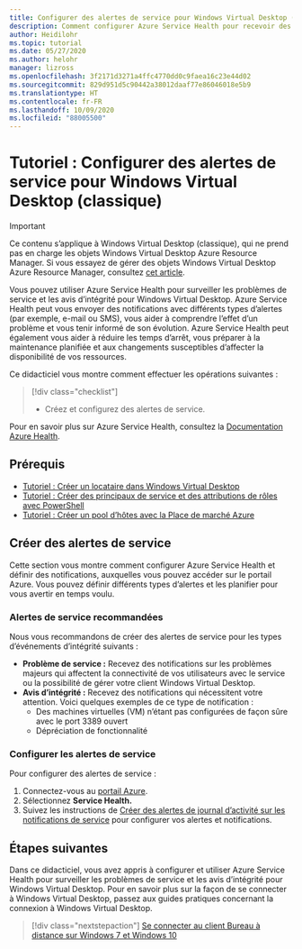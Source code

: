 ```yaml
---
title: Configurer des alertes de service pour Windows Virtual Desktop (classique) – Azure
description: Comment configurer Azure Service Health pour recevoir des notifications de service pour Windows Virtual Desktop (classique).
author: Heidilohr
ms.topic: tutorial
ms.date: 05/27/2020
ms.author: helohr
manager: lizross
ms.openlocfilehash: 3f2171d3271a4ffc4770dd0c9faea16c23e44d02
ms.sourcegitcommit: 829d951d5c90442a38012daaf77e86046018e5b9
ms.translationtype: HT
ms.contentlocale: fr-FR
ms.lasthandoff: 10/09/2020
ms.locfileid: "88005500"
---
```

# <a name="tutorial-set-up-service-alerts-for-windows-virtual-desktop-classic"></a>Tutoriel : Configurer des alertes de service pour Windows Virtual Desktop (classique)

>[!IMPORTANT]
>Ce contenu s’applique à Windows Virtual Desktop (classique), qui ne prend pas en charge les objets Windows Virtual Desktop Azure Resource Manager. Si vous essayez de gérer des objets Windows Virtual Desktop Azure Resource Manager, consultez [cet article](../set-up-service-alerts.md).

Vous pouvez utiliser Azure Service Health pour surveiller les problèmes de service et les avis d’intégrité pour Windows Virtual Desktop. Azure Service Health peut vous envoyer des notifications avec différents types d’alertes (par exemple, e-mail ou SMS), vous aider à comprendre l’effet d’un problème et vous tenir informé de son évolution. Azure Service Health peut également vous aider à réduire les temps d’arrêt, vous préparer à la maintenance planifiée et aux changements susceptibles d’affecter la disponibilité de vos ressources.

Ce didacticiel vous montre comment effectuer les opérations suivantes :

> [!div class="checklist"]
> * Créez et configurez des alertes de service.

Pour en savoir plus sur Azure Service Health, consultez la [Documentation Azure Health](https://docs.microsoft.com/azure/service-health/).

## <a name="prerequisites"></a>Prérequis

- [Tutoriel : Créer un locataire dans Windows Virtual Desktop](tenant-setup-azure-active-directory.md)
- [Tutoriel : Créer des principaux de service et des attributions de rôles avec PowerShell](create-service-principal-role-powershell.md)
- [Tutoriel : Créer un pool d’hôtes avec la Place de marché Azure](create-host-pools-azure-marketplace-2019.md)

## <a name="create-service-alerts"></a>Créer des alertes de service

Cette section vous montre comment configurer Azure Service Health et définir des notifications, auxquelles vous pouvez accéder sur le portail Azure. Vous pouvez définir différents types d’alertes et les planifier pour vous avertir en temps voulu.

### <a name="recommended-service-alerts"></a>Alertes de service recommandées

Nous vous recommandons de créer des alertes de service pour les types d’événements d’intégrité suivants :

- **Problème de service :** Recevez des notifications sur les problèmes majeurs qui affectent la connectivité de vos utilisateurs avec le service ou la possibilité de gérer votre client Windows Virtual Desktop.
- **Avis d’intégrité :** Recevez des notifications qui nécessitent votre attention. Voici quelques exemples de ce type de notification :
    - Des machines virtuelles (VM) n’étant pas configurées de façon sûre avec le port 3389 ouvert
    - Dépréciation de fonctionnalité

### <a name="configure-service-alerts"></a>Configurer les alertes de service

Pour configurer des alertes de service :

1. Connectez-vous au [portail Azure](https://portal.azure.com/).
2. Sélectionnez **Service Health.**
3. Suivez les instructions de [Créer des alertes de journal d’activité sur les notifications de service](https://docs.microsoft.com/azure/azure-monitor/platform/alerts-activity-log-service-notifications?toc=%2Fazure%2Fservice-health%2Ftoc.json#alert-and-new-action-group-using-azure-portal) pour configurer vos alertes et notifications.

## <a name="next-steps"></a>Étapes suivantes

Dans ce didacticiel, vous avez appris à configurer et utiliser Azure Service Health pour surveiller les problèmes de service et les avis d’intégrité pour Windows Virtual Desktop. Pour en savoir plus sur la façon de se connecter à Windows Virtual Desktop, passez aux guides pratiques concernant la connexion à Windows Virtual Desktop.

> [!div class="nextstepaction"]
> [Se connecter au client Bureau à distance sur Windows 7 et Windows 10](connect-windows-7-10-2019.md)
